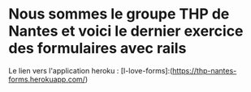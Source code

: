 # Nous sommes le groupe THP de Nantes et voici le dernier exercice des formulaires avec rails

Le lien vers l'application heroku :
[I-love-forms]:(https://thp-nantes-forms.herokuapp.com/)
